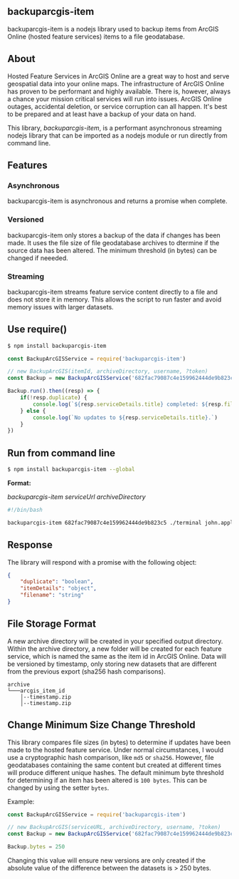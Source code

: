 ## backuparcgis-item
backuparcgis-item is a nodejs library used to backup items from ArcGIS Online (hosted feature services) items to a file geodatabase.

## About

Hosted Feature Services in ArcGIS Online are a great way to host and serve geospatial data into your online maps.  The infrastructure of ArcGIS Online has proven to be performant and highly available.  There is, however, always a chance your mission critical services will run into issues.  ArcGIS Online outages, accidental deletion, or service corruption can all happen.  It's best to be prepared and at least have a backup of your data on hand.

This library, *backuparcgis-item*, is a performant asynchronous streaming nodejs library that can be imported as a nodejs module or run directly from command line.

## Features

### Asynchronous 

backuparcgis-item is asynchronous and returns a promise when complete.

### Versioned

backuparcgis-item only stores a backup of the data if changes has been made.  It uses the file size of file geodatabase archives to dtermine if the source data has been altered.  The minimum threshold (in bytes) can be changed if neeeded.

### Streaming

backuparcgis-item streams feature service content directly to a file and does not store it in memory.  This allows the script to run faster and avoid memory issues with larger datasets.

## Use require()

```bash
$ npm install backuparcgis-item
```

```javascript
const BackupArcGISService = require('backuparcgis-item')

// new BackupArcGIS(itemId, archiveDirectory, username, ?token)
const Backup = new BackupArcGISService('682fac79087c4e159962444de9b823c5', outDir, username, token)

Backup.run().then((resp) => {
    if(!resp.duplicate) {
        console.log(`${resp.serviceDetails.title} completed: ${resp.filename}`)
    } else {
        console.log(`No updates to ${resp.serviceDetails.title}.`)
    }
})
```

## Run from command line

```bash
$ npm install backuparcgis-item --global
```

**Format:**

*backuparcgis-item serviceUrl archiveDirectory*

```bash
#!/bin/bash

backuparcgis-item 682fac79087c4e159962444de9b823c5 ./terminal john.appleseed jkfdla9udfajklsafjda9eu232-fds_fjdsla..
```

## Response

The library will respond with a promise with the following object:

```json
{
    "duplicate": "boolean",
    "itemDetails": "object",
    "filename": "string"
}
```

## File Storage Format

A new archive directory will be created in your specified output directory.  Within the archive directory, a new folder will be created for each feature service, which is named the same as the item id in ArcGIS Online.  Data will be versioned by timestamp, only storing new datasets that are different from the previous export (sha256 hash comparisons).

```
archive  
└───arcgis_item_id
    │--timestamp.zip
    │--timestamp.zip
```

## Change Minimum Size Change Threshold

This library compares file sizes (in bytes) to determine if updates have been made to the hosted feature service.  Under normal circumstances, I would use a cryptographic hash comparison, like `md5` or `sha256`.  However, file geodatabases containing the same content but created at different times will produce different unique hashes.  The default minimum byte threshold for determining if an item has been altered is `100 bytes`.  This can be changed by using the setter `bytes`.

Example:

```javascript
const BackupArcGISService = require('backuparcgis-item')

// new BackupArcGIS(serviceURL, archiveDirectory, username, ?token)
const Backup = new BackupArcGISService('682fac79087c4e159962444de9b823c5', outDir, username, token)

Backup.bytes = 250
```

Changing this value will ensure new versions are only created if the absolute value of the difference between the datasets is > 250 bytes.
